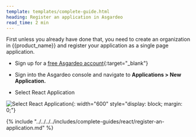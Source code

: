 ```yaml
---
template: templates/complete-guide.html
heading: Register an application in Asgardeo
read_time: 2 min
---
```


First unless you already have done that, you need to create an organization in {{product_name}} and register your application as a single page application.

* Sign up for a [free Asgardeo account](https://wso2.com/asgardeo/docs/get-started/create-asgardeo-account/){:target="_blank"}

* Sign into the Asgardeo console and navigate to **Applications > New Application.**
* Select React Application

![Select React Application]({{base_path}}/assets/img/complete-guides/react/image5.png){: width="600" style="display: block; margin: 0;"}  

{% include "../../../../includes/complete-guides/react/register-an-application.md" %}
